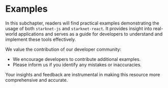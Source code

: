 # Examples

In this subchapter, readers will find practical examples demonstrating the usage of both `starknet-js` and `starknet-react`. It provides insight into real-world applications and serves as a guide for developers to understand and implement these tools effectively.

We value the contribution of our developer community:

- We encourage developers to contribute additional examples.
- Please inform us if you identify any mistakes or inaccuracies.

Your insights and feedback are instrumental in making this resource more comprehensive and accurate.
